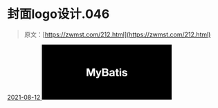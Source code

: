 <!--yml
category: 未分类
date: 0001-01-01 00:00:00
--->

# 封面logo设计.046

> 原文：[https://zwmst.com/212.html](https://zwmst.com/212.html)

   [ <time datetime="2021-08-12T09:33:08+08:00"> 2021-08-12 </time> ](https://zwmst.com/%e5%b0%81%e9%9d%a2logo%e8%ae%be%e8%ae%a1-046-2)  [![](img/088bc1f26fc282fe695afca288a74456.png)](https://zwmst.com/wp-content/uploads/2021/08/1628731988-c28c01a3ce30185.jpeg)